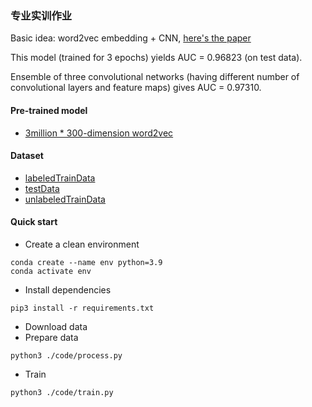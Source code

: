 ### 专业实训作业

Basic idea: word2vec embedding + CNN, [here's the paper](./1408.5882.pdf)

This model (trained for 3 epochs) yields AUC = 0.96823 (on test data).

Ensemble of three convolutional networks (having different number of convolutional layers and feature maps) gives AUC = 0.97310.

#### Pre-trained model
* [3million * 300-dimension word2vec](https://code.google.com/archive/p/word2vec/)

#### Dataset
* [labeledTrainData](https://storage.googleapis.com/kagglesdsdata/competitions/3971/32703/labeledTrainData.tsv.zip?GoogleAccessId=web-data@kaggle-161607.iam.gserviceaccount.com&Expires=1696907834&Signature=dM1XMkEr0ycu2CcZoWpQaF4T8mG1JLErm6p%2Bv%2B%2B0p5h0G50lAf7W8q22osyoz369zPqBNnUD1DFPH4jTNQFyHvm%2B2yFaCDj58fhvTM7ayv095jqDC3ju8uUTcctuRCU0xAwI2QSPqN6qAWuQrU4oTGiW739I%2BWhusDQrZZmT10%2BVoUSNS%2BSoT7WYy2Uj3BaLBPOVqER1PID3lZGZQcstEdbJkVP9KK6yJQ6B8b%2BwmnPu%2Feg3yTdyJk9qwAvkPPotaapn4kFv%2FTmAVP1tZSa5YkV4zflgriLTS2MYseZlTrbYTJ8qgoAiu4JQ0r5iRex7h065pb4UmGd36fLqcIA%2BwQ%3D%3D&response-content-disposition=attachment%3B+filename%3DlabeledTrainData.tsv.zip)
* [testData](https://storage.googleapis.com/kagglesdsdata/competitions/3971/32703/testData.tsv.zip?GoogleAccessId=web-data@kaggle-161607.iam.gserviceaccount.com&Expires=1696907848&Signature=aNrSW%2FDrkAzO0rt8WtvKyQqMGkW%2B%2FgYP9ulI%2BJT0UAkyjCJhei9s7ZbAKDGk2vTSzOsLzWtq31YrlNW8GdXK7PtP65pavuY6v7zWmat6snWxnNxWn8%2F9yRqAhfapH8r%2F%2B%2Bq4KZMi0Ywj4R7wNuuIXZN4cpTx2F85jKr0u2E2KC4LFdbiYlDfqnN7dDPT3uDjkZygjKMvmwtLec0ro1es8rKelW5ot0vV4W5enZQ1rthgVwM3smrnBZBRWCopeZRKnlKXNX3bKVXg0aGu3kWRPODmRG278CBGhWCiXtNgOTXg6qs%2BEyxrZBjxE0kRYT9YdESJ7ZTpcYawtEY6e1meaw%3D%3D&response-content-disposition=attachment%3B+filename%3DtestData.tsv.zip)
* [unlabeledTrainData](https://storage.googleapis.com/kagglesdsdata/competitions/3971/32703/unlabeledTrainData.tsv.zip?GoogleAccessId=web-data@kaggle-161607.iam.gserviceaccount.com&Expires=1696907861&Signature=EojgGewv6o6t%2FnLyT0cj4wNTqX0D367sEt1BkixZh3pVvWAx3X9D9jebssIZL6X1eYsY7crGlGJCRJdDUe%2B5xbPAh5akYXtd53tICsJRrnTycKrF58JMgeCN%2B5GSOtfWhK63c1JYZhLPKcl5LNnaWbfBeOFdXVRP7Oi3IJxy7Uw1qWNvCc%2F3ciaqO6DBDYoAstElo1RtNCdUr6%2BmUN6LHUP2zRqiysLy8CjzA%2BQ%2FmACg2VX0XtY%2B5oOR%2B1y%2F%2FwWTgUiOvpleK84jOioEwAqCJcz%2F3t%2BbwGdWmfsY0dlh7Zirl3PZugjSrdJcNgdgVeZuqwZCwxy7VJDosEv8%2FZBuLg%3D%3D&response-content-disposition=attachment%3B+filename%3DunlabeledTrainData.tsv.zip)

#### Quick start
* Create a clean environment
```shell
conda create --name env python=3.9
conda activate env
```

* Install dependencies 
```shell
pip3 install -r requirements.txt
```

* Download data 
* Prepare data
```shell
python3 ./code/process.py
```
* Train
```shell
python3 ./code/train.py
```
